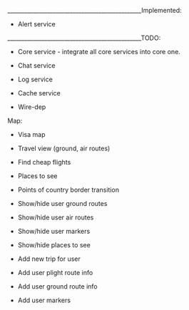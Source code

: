 

_______________________________________________Implemented:

- Alert service




_______________________________________________TODO:

- Core service - integrate all core services into core one.

- Chat service
- Log service
- Cache service

- Wire-dep

Map:
- Visa map
- Travel view (ground, air routes)
- Find cheap flights
- Places to see
- Points of country border transition

- Show/hide user ground routes
- Show/hide user air routes
- Show/hide user markers 
- Show/hide places to see
- Add new trip for user
- Add user plight route info
- Add user ground route info
- Add user markers
